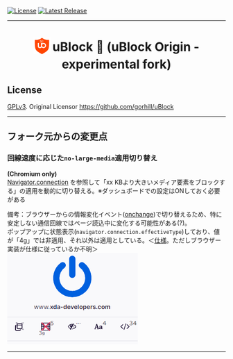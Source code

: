 [![License](https://img.shields.io/badge/License-GPLv3-blue.svg)](./LICENSE.txt)
[![Latest Release](https://img.shields.io/github/v/release/gontazaka/ublock?include_prereleases&label=Release)](https://github.com/gontazaka/uBlock/releases)

***

<h1 align="center">
<sub>
<img  src="./src/img/ublock.svg" height="38" width="38">
</sub>
uBlock 🦆 (uBlock Origin - experimental fork)
</h1>

## License

[GPLv3](./LICENSE.txt). Original Licensor <https://github.com/gorhill/uBlock>  

***

## フォーク元からの変更点

### 回線速度に応じた`no-large-media`適用切り替え

**(Chromium only)**  
[Navigator.connection](https://developer.mozilla.org/en-US/docs/Web/API/Navigator/connection) を参照して「xx KBより大きいメディア要素をブロックする」の適用を動的に切り替える。※ダッシュボードでの設定はONしておく必要がある

備考：ブラウザーからの情報変化イベント([onchange](https://developer.mozilla.org/en-US/docs/Web/API/NetworkInformation/onchange))で切り替えるため、特に安定しない通信回線ではページ読込中に変化する可能性がある(?)。  
ポップアップに状態表示(`navigator.connection.effectiveType`)しており、値が「4g」では非適用、それ以外は適用としている。＜[仕様](https://wicg.github.io/netinfo/#dfn-effective-connection-type)。ただしブラウザー実装が仕様に従っているか不明＞
![Popup Screenshot](./doc/img/effectiveyype.png)

***
